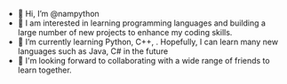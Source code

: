 - 👋 Hi, I’m @nampython
- 👀 I am interested in learning programming languages and building a large number of new projects to enhance my coding skills.
- 🌱 I’m currently learning Python, C++, . Hopefully, I can learn many new languages such as Java, C# in the future
- 💞️ I'm looking forward to collaborating with  a wide range of friends to learn together.
<!---
nampython/nampython is a ✨ special ✨ repository because its `README.md` (this file) appears on your GitHub profile.
You can click the Preview link to take a look at your changes.
--->
